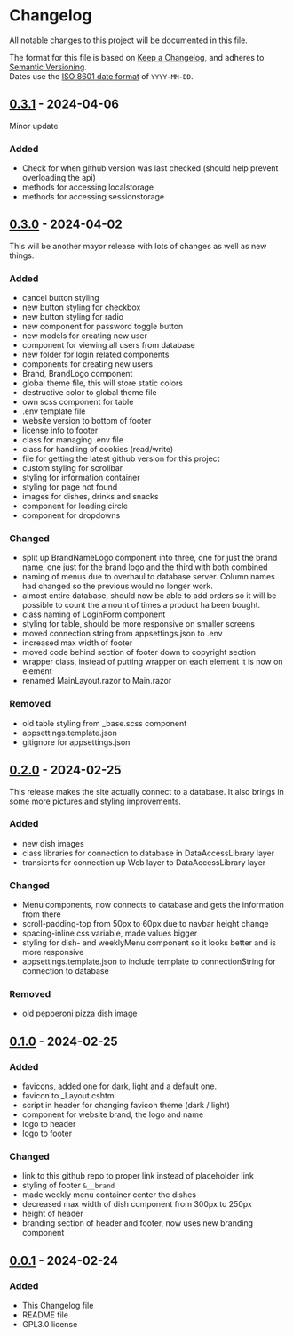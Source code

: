 # Changelog

All notable changes to this project will be documented in this file.

The format for this file is based on [Keep a Changelog](https://keepachangelog.com/en/1.1.0/),
and adheres to [Semantic Versioning](https://semver.org/spec/v2.0.0.html).<br>
Dates use the [ISO 8601 date format](https://www.iso.org/iso-8601-date-and-time-format.html) of `YYYY-MM-DD`.

## [0.3.1] - 2024-04-06

Minor update

### Added

- Check for when github version was last checked (should help prevent overloading the api)
- methods for accessing localstorage
- methods for accessing sessionstorage

## [0.3.0] - 2024-04-02

This will be another mayor release with lots of changes as well as new things.

### Added

- cancel button styling
- new button styling for checkbox
- new button styling for radio
- new component for password toggle button
- new models for creating new user
- component for viewing all users from database
- new folder for login related components
- components for creating new users
- Brand, BrandLogo component
- global theme file, this will store static colors
- destructive color to global theme file
- own scss component for table
- .env template file
- website version to bottom of footer
- license info to footer
- class for managing .env file
- class for handling of cookies (read/write)
- file for getting the latest github version for this project
- custom styling for scrollbar
- styling for information container
- styling for page not found
- images for dishes, drinks and snacks
- component for loading circle
- component for dropdowns

### Changed

- split up BrandNameLogo component into three, one for just the brand name, one just for the brand logo and the third with both combined
- naming of menus due to overhaul to database server. Column names had changed so the previous would no longer work.
- almost entire database, should now be able to add orders so it will be possible to count the amount of times a product ha been bought.
- class naming of LoginForm component
- styling for table, should be more responsive on smaller screens
- moved connection string from appsettings.json to .env
- increased max width of footer
- moved code behind section of footer down to copyright section
- wrapper class, instead of putting wrapper on each element it is now on <main> element
- renamed MainLayout.razor to Main.razor

### Removed

- old table styling from _base.scss component
- appsettings.template.json
- gitignore for appsettings.json


## [0.2.0] - 2024-02-25

This release makes the site actually connect to a database. It also brings in some more pictures and styling improvements.

### Added

- new dish images
- class libraries for connection to database in DataAccessLibrary layer
- transients for connection up Web layer to DataAccessLibrary layer

### Changed

- Menu components, now connects to database and gets the information from there
- scroll-padding-top from 50px to 60px due to navbar height change
- spacing-inline css variable, made values bigger
- styling for dish- and weeklyMenu component so it looks better and is more responsive
- appsettings.template.json to include template to connectionString for connection to database

### Removed

- old pepperoni pizza dish image

## [0.1.0] - 2024-02-25

### Added

- favicons, added one for dark, light and a default one.
- favicon to _Layout.cshtml
- script in header for changing favicon theme (dark / light)
- component for website brand, the logo and name
- logo to header
- logo to footer

### Changed

- link to this github repo to proper link instead of placeholder link
- styling of footer `&__brand`
- made weekly menu container center the dishes
- decreased max width of dish component from 300px to 250px
- height of header
- branding section of header and footer, now uses new branding component

## [0.0.1] - 2024-02-24

### Added

- This Changelog file
- README file
- GPL3.0 license 

[unreleased]: https://github.com/kimlukasmyrvold/Canthenos/compare/v0.3.1...HEAD
[0.3.1]: https://github.com/kimlukasmyrvold/Canthenos/releases/tag/v0.3.1
[0.3.0]: https://github.com/kimlukasmyrvold/Canthenos/releases/tag/v0.3.0
[0.2.0]: https://github.com/kimlukasmyrvold/Canthenos/releases/tag/v0.2.0
[0.1.0]: https://github.com/kimlukasmyrvold/Canthenos/releases/tag/v0.1.0
[0.0.1]: https://github.com/kimlukasmyrvold/Canthenos/releases/tag/v0.0.1
